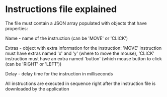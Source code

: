 # Instructions file explained

The file must contain a JSON array populated with objects that have properties:

Name - name of the instruction (can be 'MOVE' or 'CLICK')

Extras - object with extra information for the instruction: 'MOVE' instruction must have extras named 'x' and 'y' (where to move the mouse), 'CLICK' instruction must have an extra named 'button' (which mouse button to click (can be 'RIGHT' or 'LEFT'))

Delay - delay time for the instruction in milliseconds

All instructions are executed in sequence right after the instruction file is downloaded by the application
